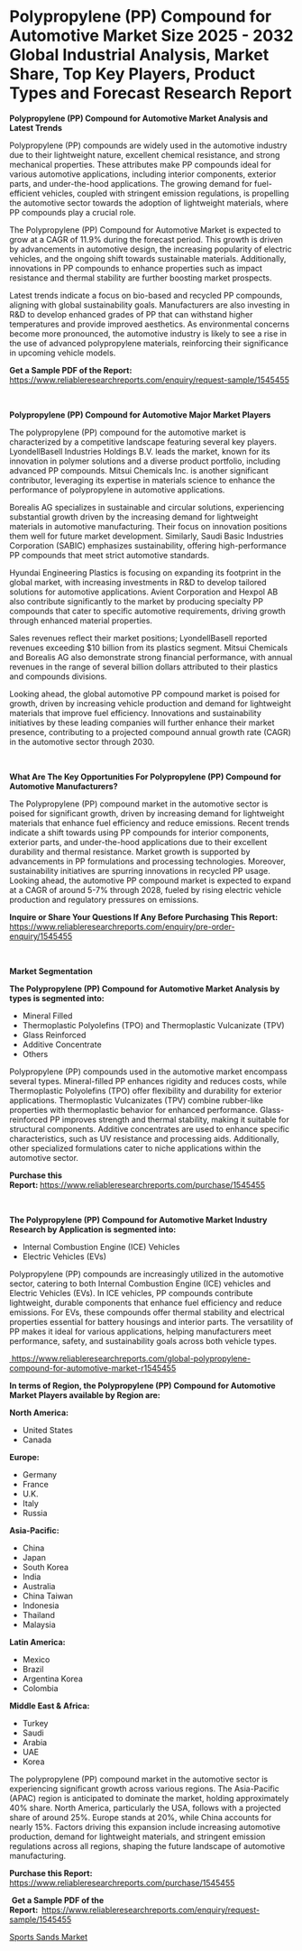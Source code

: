 <p><h1>Polypropylene (PP) Compound for Automotive Market Size 2025 - 2032 Global Industrial Analysis, Market Share, Top Key Players, Product Types and Forecast Research Report</h1></p><p><strong>Polypropylene (PP) Compound for Automotive Market Analysis and Latest Trends</strong></p>
<p><p>Polypropylene (PP) compounds are widely used in the automotive industry due to their lightweight nature, excellent chemical resistance, and strong mechanical properties. These attributes make PP compounds ideal for various automotive applications, including interior components, exterior parts, and under-the-hood applications. The growing demand for fuel-efficient vehicles, coupled with stringent emission regulations, is propelling the automotive sector towards the adoption of lightweight materials, where PP compounds play a crucial role.</p><p>The Polypropylene (PP) Compound for Automotive Market is expected to grow at a CAGR of 11.9% during the forecast period. This growth is driven by advancements in automotive design, the increasing popularity of electric vehicles, and the ongoing shift towards sustainable materials. Additionally, innovations in PP compounds to enhance properties such as impact resistance and thermal stability are further boosting market prospects.</p><p>Latest trends indicate a focus on bio-based and recycled PP compounds, aligning with global sustainability goals. Manufacturers are also investing in R&D to develop enhanced grades of PP that can withstand higher temperatures and provide improved aesthetics. As environmental concerns become more pronounced, the automotive industry is likely to see a rise in the use of advanced polypropylene materials, reinforcing their significance in upcoming vehicle models.</p></p>
<p><strong>Get a Sample PDF of the Report:&nbsp;</strong> <a href="https://www.reliableresearchreports.com/enquiry/request-sample/1545455?utm_campaign=3012&utm_medium=2&utm_source=Github&utm_content=ia&utm_term=02042025&utm_id=polypropylene-pp-compound-for-automotive">https://www.reliableresearchreports.com/enquiry/request-sample/1545455</a></p>
<p>&nbsp;</p>
<p><strong>Polypropylene (PP) Compound for Automotive Major Market Players</strong></p>
<p><p>The polypropylene (PP) compound for the automotive market is characterized by a competitive landscape featuring several key players. LyondellBasell Industries Holdings B.V. leads the market, known for its innovation in polymer solutions and a diverse product portfolio, including advanced PP compounds. Mitsui Chemicals Inc. is another significant contributor, leveraging its expertise in materials science to enhance the performance of polypropylene in automotive applications.</p><p>Borealis AG specializes in sustainable and circular solutions, experiencing substantial growth driven by the increasing demand for lightweight materials in automotive manufacturing. Their focus on innovation positions them well for future market development. Similarly, Saudi Basic Industries Corporation (SABIC) emphasizes sustainability, offering high-performance PP compounds that meet strict automotive standards.</p><p>Hyundai Engineering Plastics is focusing on expanding its footprint in the global market, with increasing investments in R&D to develop tailored solutions for automotive applications. Avient Corporation and Hexpol AB also contribute significantly to the market by producing specialty PP compounds that cater to specific automotive requirements, driving growth through enhanced material properties.</p><p>Sales revenues reflect their market positions; LyondellBasell reported revenues exceeding $10 billion from its plastics segment. Mitsui Chemicals and Borealis AG also demonstrate strong financial performance, with annual revenues in the range of several billion dollars attributed to their plastics and compounds divisions.</p><p>Looking ahead, the global automotive PP compound market is poised for growth, driven by increasing vehicle production and demand for lightweight materials that improve fuel efficiency. Innovations and sustainability initiatives by these leading companies will further enhance their market presence, contributing to a projected compound annual growth rate (CAGR) in the automotive sector through 2030.</p></p>
<p>&nbsp;</p>
<p><strong>What Are The Key Opportunities For Polypropylene (PP) Compound for Automotive Manufacturers?</strong></p>
<p><p>The Polypropylene (PP) compound market in the automotive sector is poised for significant growth, driven by increasing demand for lightweight materials that enhance fuel efficiency and reduce emissions. Recent trends indicate a shift towards using PP compounds for interior components, exterior parts, and under-the-hood applications due to their excellent durability and thermal resistance. Market growth is supported by advancements in PP formulations and processing technologies. Moreover, sustainability initiatives are spurring innovations in recycled PP usage. Looking ahead, the automotive PP compound market is expected to expand at a CAGR of around 5-7% through 2028, fueled by rising electric vehicle production and regulatory pressures on emissions.</p></p>
<p><strong>Inquire or Share Your Questions If Any Before Purchasing This Report:</strong> <a href="https://www.reliableresearchreports.com/enquiry/pre-order-enquiry/1545455?utm_campaign=3012&utm_medium=2&utm_source=Github&utm_content=ia&utm_term=02042025&utm_id=polypropylene-pp-compound-for-automotive">https://www.reliableresearchreports.com/enquiry/pre-order-enquiry/1545455</a></p>
<p>&nbsp;</p>
<p><strong>Market Segmentation</strong></p>
<p><strong>The Polypropylene (PP) Compound for Automotive Market Analysis by types is segmented into:</strong></p>
<p><ul><li>Mineral Filled</li><li>Thermoplastic Polyolefins (TPO) and Thermoplastic Vulcanizate (TPV)</li><li>Glass Reinforced</li><li>Additive Concentrate</li><li>Others</li></ul></p>
<p><p>Polypropylene (PP) compounds used in the automotive market encompass several types. Mineral-filled PP enhances rigidity and reduces costs, while Thermoplastic Polyolefins (TPO) offer flexibility and durability for exterior applications. Thermoplastic Vulcanizates (TPV) combine rubber-like properties with thermoplastic behavior for enhanced performance. Glass-reinforced PP improves strength and thermal stability, making it suitable for structural components. Additive concentrates are used to enhance specific characteristics, such as UV resistance and processing aids. Additionally, other specialized formulations cater to niche applications within the automotive sector.</p></p>
<p><strong>Purchase this Report:&nbsp;</strong><a href="https://www.reliableresearchreports.com/purchase/1545455?utm_campaign=3012&utm_medium=2&utm_source=Github&utm_content=ia&utm_term=02042025&utm_id=polypropylene-pp-compound-for-automotive">https://www.reliableresearchreports.com/purchase/1545455</a></p>
<p>&nbsp;</p>
<p><strong>The Polypropylene (PP) Compound for Automotive Market Industry Research by Application is segmented into:</strong></p>
<p><ul><li>Internal Combustion Engine (ICE) Vehicles</li><li>Electric Vehicles (EVs)</li></ul></p>
<p><p>Polypropylene (PP) compounds are increasingly utilized in the automotive sector, catering to both Internal Combustion Engine (ICE) vehicles and Electric Vehicles (EVs). In ICE vehicles, PP compounds contribute lightweight, durable components that enhance fuel efficiency and reduce emissions. For EVs, these compounds offer thermal stability and electrical properties essential for battery housings and interior parts. The versatility of PP makes it ideal for various applications, helping manufacturers meet performance, safety, and sustainability goals across both vehicle types.</p></p>
<p><a href="https://www.reliableresearchreports.com/global-polypropylene-compound-for-automotive-market-r1545455?utm_campaign=3012&utm_medium=2&utm_source=Github&utm_content=ia&utm_term=02042025&utm_id=polypropylene-pp-compound-for-automotive">&nbsp;https://www.reliableresearchreports.com/global-polypropylene-compound-for-automotive-market-r1545455</a></p>
<p><strong>In terms of Region, the Polypropylene (PP) Compound for Automotive Market Players available by Region are:</strong></p>
<p>
    <p> <strong> North America: </strong>
        <ul>
            <li>United States</li>
            <li>Canada</li>
        </ul>
        </p> 
    <p> <strong> Europe: </strong>
        <ul>
            <li>Germany</li>
            <li>France</li>
            <li>U.K.</li>
            <li>Italy</li>
            <li>Russia</li>
        </ul>
        </p> 
    <p> <strong> Asia-Pacific: </strong>
        <ul>
            <li>China</li>
            <li>Japan</li>
            <li>South Korea</li>
            <li>India</li>
            <li>Australia</li>
            <li>China Taiwan</li>
            <li>Indonesia</li>
            <li>Thailand</li>
            <li>Malaysia</li>
        </ul>
        </p> 
    <p> <strong> Latin America: </strong>
        <ul>
            <li>Mexico</li>
            <li>Brazil</li>
            <li>Argentina Korea</li>
            <li>Colombia</li>
        </ul>
        </p> 
    <p> <strong> Middle East & Africa: </strong>
        <ul>
            <li>Turkey</li>
            <li>Saudi</li>
            <li>Arabia</li>
            <li>UAE</li>
            <li>Korea</li>
        </ul>
    </p>
    </p>
<p><p>The polypropylene (PP) compound market in the automotive sector is experiencing significant growth across various regions. The Asia-Pacific (APAC) region is anticipated to dominate the market, holding approximately 40% share. North America, particularly the USA, follows with a projected share of around 25%. Europe stands at 20%, while China accounts for nearly 15%. Factors driving this expansion include increasing automotive production, demand for lightweight materials, and stringent emission regulations across all regions, shaping the future landscape of automotive manufacturing.</p></p>
<p><strong>Purchase this Report: </strong><a href="https://www.reliableresearchreports.com/purchase/1545455?utm_campaign=3012&utm_medium=2&utm_source=Github&utm_content=ia&utm_term=02042025&utm_id=polypropylene-pp-compound-for-automotive">https://www.reliableresearchreports.com/purchase/1545455</a></p>
<p>&nbsp;<strong>Get a Sample PDF of the Report:&nbsp;&nbsp;</strong><a href="https://www.reliableresearchreports.com/enquiry/request-sample/1545455?utm_campaign=3012&utm_medium=2&utm_source=Github&utm_content=ia&utm_term=02042025&utm_id=polypropylene-pp-compound-for-automotive">https://www.reliableresearchreports.com/enquiry/request-sample/1545455</a></p>
<p><strong></strong></p>
<p><p><a href="https://github.com/meuskocov/Market-Research-Report-List-1/blob/main/sports-sands-market.md?utm_campaign=3012&utm_medium=2&utm_source=Github&utm_content=ia&utm_term=02042025&utm_id=polypropylene-pp-compound-for-automotive">Sports Sands Market</a></p></p>